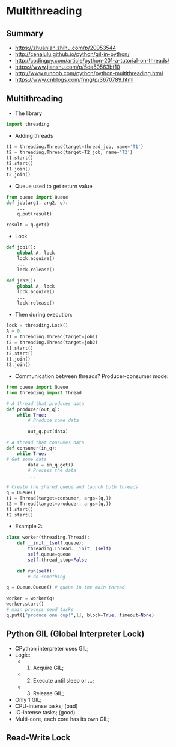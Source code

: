 # Multithreading

## Summary
- https://zhuanlan.zhihu.com/p/20953544
- http://cenalulu.github.io/python/gil-in-python/
- http://codingpy.com/article/python-201-a-tutorial-on-threads/
- https://www.jianshu.com/p/5da50563bf10
- http://www.runoob.com/python/python-multithreading.html
- https://www.cnblogs.com/fnng/p/3670789.html

## Multithreading
- The library
```python
import threading
```
- Adding threads
```python
t1 = threading.Thread(target=thread_job, name='T1')
t2 = threading.Thread(target=T2_job, name='T2')
t1.start()
t2.start()
t1.join()
t2.join()
```
-  Queue used to get return value
```python
from queue import Queue
def job(arg1, arg2, q):
	...
	q.put(result)

result = q.get()
```
- Lock
```python
def job1():
    global A, lock
    lock.acquire()
    ...
    lock.release()

def job2():
    global A, lock
    lock.acquire()
    ...
    lock.release()
```
- Then during execution:
```python
lock = threading.Lock()
A = 0
t1 = threading.Thread(target=job1)
t2 = threading.Thread(target=job2)
t1.start()
t2.start()
t1.join()
t2.join()
```
- Communication between threads? Producer-consumer mode:
```python
from queue import Queue
from threading import Thread

# A thread that produces data
def producer(out_q):
    while True:
        # Produce some data
        ...
        out_q.put(data)

# A thread that consumes data
def consumer(in_q):
    while True:
# Get some data
        data = in_q.get()
        # Process the data
        ...

# Create the shared queue and launch both threads
q = Queue()
t1 = Thread(target=consumer, args=(q,))
t2 = Thread(target=producer, args=(q,))
t1.start()
t2.start()
```
- Example 2:
```python
class worker(threading.Thread):
    def __init__(self,queue):
        threading.Thread.__init__(self)
        self.queue=queue
        self.thread_stop=False
 
    def run(self):
 	    # do something

q = Queue.Queue() # queue in the main thread

worker = worker(q)
worker.start()
# main process send tasks
q.put(["produce one cup!",1], block=True, timeout=None)
```

## Python GIL (Global Interpreter Lock)
- CPython interpreter uses GIL;
- Logic:
	- 1. Acquire GIL;
	- 2. Execute until sleep or ...;
	- 3. Release GIL;
- Only 1 GIL;
- CPU-intense tasks; (bad)
- IO-intense tasks; (good)
- Multi-core, each core has its own GIL;

## Read-Write Lock
```python

```